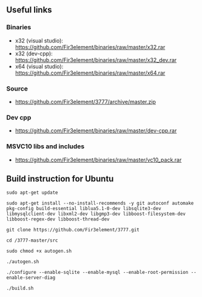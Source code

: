 ## Useful links
### Binaries
- x32 (visual studio): https://github.com/Fir3element/binaries/raw/master/x32.rar
- x32 (dev-cpp): https://github.com/Fir3element/binaries/raw/master/x32_dev.rar
- x64 (visual studio): https://github.com/Fir3element/binaries/raw/master/x64.rar

### Source
- https://github.com/Fir3element/3777/archive/master.zip

### Dev cpp
- https://github.com/Fir3element/binaries/raw/master/dev-cpp.rar

### MSVC10 libs and includes
- https://github.com/Fir3element/binaries/raw/master/vc10_pack.rar

## Build instruction for Ubuntu

```
sudo apt-get update
```

```
sudo apt-get install --no-install-recommends -y git autoconf automake pkg-config build-essential liblua5.1-0-dev libsqlite3-dev libmysqlclient-dev libxml2-dev libgmp3-dev libboost-filesystem-dev libboost-regex-dev libboost-thread-dev
```

```
git clone https://github.com/Fir3element/3777.git
```

```
cd /3777-master/src
```

```
sudo chmod +x autogen.sh
```

```
./autogen.sh
```

```
./configure --enable-sqlite --enable-mysql --enable-root-permission --enable-server-diag
```

```
./build.sh
```
